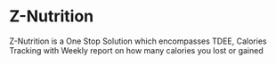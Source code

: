 # Z-Nutrition
Z-Nutrition is a One Stop Solution which encompasses TDEE, Calories Tracking with Weekly report on how many calories you lost or gained
